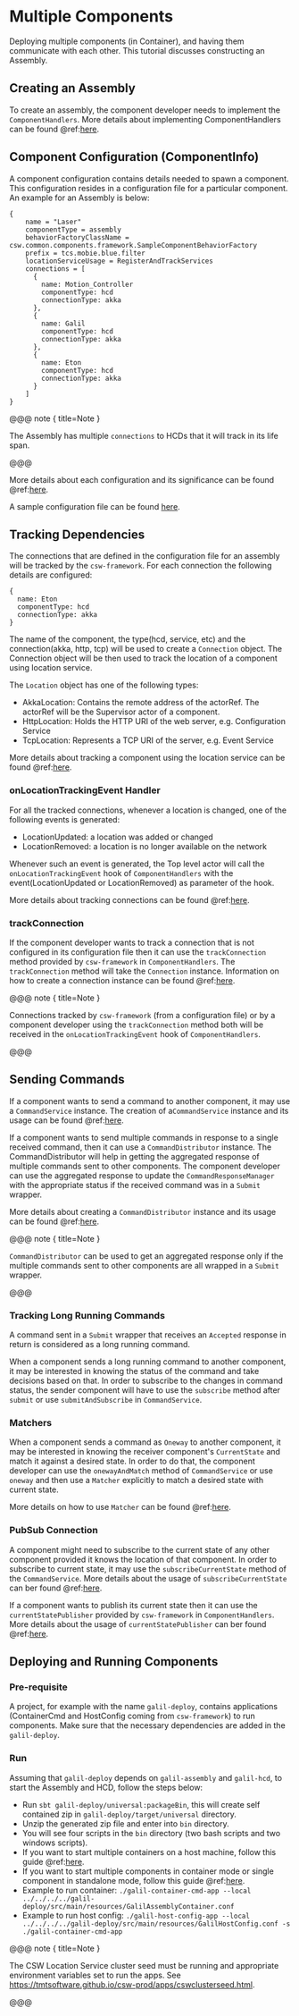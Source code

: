 # Multiple Components

Deploying multiple components (in Container), and having them communicate with each other. This tutorial discusses constructing an Assembly.

## Creating an Assembly

To create an assembly, the component developer needs to implement the `ComponentHandlers`. More details about implementing ComponentHandlers can be found @ref:[here](./create-component.md#handlers). 

## Component Configuration (ComponentInfo)

A component configuration contains details needed to spawn a component. This configuration resides in a configuration file
for a particular component. An example for an Assembly is below:

```
{
    name = "Laser"
    componentType = assembly
    behaviorFactoryClassName = csw.common.components.framework.SampleComponentBehaviorFactory
    prefix = tcs.mobie.blue.filter
    locationServiceUsage = RegisterAndTrackServices
    connections = [
      {
        name: Motion_Controller
        componentType: hcd
        connectionType: akka
      },
      {
        name: Galil
        componentType: hcd
        connectionType: akka
      },
      {
        name: Eton
        componentType: hcd
        connectionType: akka
      }
    ]
}
```

@@@ note { title=Note }

The Assembly has multiple `connections` to HCDs that it will track in its life span.

@@@

More details about each configuration and its significance can be found @ref:[here](./create-component.md#component-configuration-componentinfo-).

A sample configuration file can be found [here](https://github.com/tmtsoftware/csw-prod/blob/master/csw-benchmark/src/main/resources/container.conf).  

## Tracking Dependencies

The connections that are defined in the configuration file for an assembly will be tracked by the `csw-framework`. For each connection the following details are configured:

```
{
  name: Eton
  componentType: hcd
  connectionType: akka
}
``` 

The name of the component, the type(hcd, service, etc) and the connection(akka, http, tcp) will be used to create a `Connection` object. The Connection object will be then used to
track the location of a component using location service.

The `Location` object has one of the following types:

-   AkkaLocation: Contains the remote address of the actorRef. The actorRef will be the Supervisor actor of a component.
-   HttpLocation: Holds the HTTP URI of the web server, e.g. Configuration Service
-   TcpLocation: Represents a TCP URI of the server, e.g. Event Service 

More details about tracking a component using the location service can be found @ref:[here](../services/location.md#tracking-and-subscribing).
 
### onLocationTrackingEvent Handler

For all the tracked connections, whenever a location is changed, one of the following events is generated:

-   LocationUpdated: a location was added or changed
-   LocationRemoved: a location is no longer available on the network

Whenever such an event is generated, the Top level actor will call the `onLocationTrackingEvent` hook of `ComponentHandlers` with the event(LocationUpdated or LocationRemoved)
as parameter of the hook.

More details about tracking connections can be found @ref:[here](../framework/tracking-connections.md).

### trackConnection

If the component developer wants to track a connection that is not configured in its configuration file then it can use the `trackConnection` method provided by `csw-framework`
in `ComponentHandlers`. The `trackConnection` method will take the `Connection` instance. Information on how to create a connection instance can be found @ref:[here](../services/location.md#creating-components-connections-and-registrations).

@@@ note { title=Note }

Connections tracked by `csw-framework` (from a configuration file) or by a component developer using the `trackConnection` method both will be received in the `onLocationTrackingEvent`
hook of `ComponentHandlers`. 

@@@

## Sending Commands

If a component wants to send a command to another component, it may use a `CommandService` instance. The creation of a`CommandService` instance and its usage can be found
@ref:[here](./command.md#commandservice).

If a component wants to send multiple commands in response to a single received command, then it can use a `CommandDistributor` instance. The CommandDistributor will help in
getting the aggregated response of multiple commands sent to other components. The component developer can use the aggregated response to update the `CommandResponseManager` with the
appropriate status if the received command was in a `Submit` wrapper.

More details about creating a `CommandDistributor` instance and its usage can be found @ref:[here](./command.md#distributing-commands).

@@@ note { title=Note }

`CommandDistributor` can be used to get an aggregated response only if the multiple commands sent to other components are all wrapped in a `Submit` wrapper.

@@@

### Tracking Long Running Commands

A command sent in a `Submit` wrapper that receives an `Accepted` response in return is considered as a long running command.
  
When a component sends a long running command to another component, it may be interested in knowing the status of the command and take decisions based on that. In order to subscribe
to the changes in command status, the sender component will have to use the `subscribe` method after `submit` or use `submitAndSubscribe` in `CommandService`.

### Matchers

When a component sends a command as `Oneway` to another component, it may be interested in knowing the receiver component's `CurrentState` and match it against a desired state.
In order to do that, the component developer can use the `onewayAndMatch` method of `CommandService` or use `oneway` and then use a `Matcher` explicitly to match a desired
state with current state.

More details on how to use `Matcher` can  be found @ref:[here](./command.md#matching-state-for-command-completion). 

### PubSub Connection

A component might need to subscribe to the current state of any other component provided it knows the location of that component. In order to subscribe to current state, it may
use the `subscribeCurrentState` method of the `CommandService`. More details about the usage of `subscribeCurrentState` can ber found @ref:[here](./command.md#subscribecurrentstate).

If a component wants to publish its current state then it can use the `currentStatePublisher` provided by `csw-framework` in `ComponentHandlers`. More details about the usage
of `currentStatePublisher` can ber found @ref:[here](../framework/publishing-state.md).

## Deploying and Running Components

### Pre-requisite

A project, for example with the name `galil-deploy`, contains applications (ContainerCmd and HostConfig coming from `csw-framework`) to run components. Make sure that the necessary 
dependencies are added in the `galil-deploy`.

### Run
Assuming that `galil-deploy` depends on `galil-assembly` and `galil-hcd`, to start the Assembly and HCD, follow the steps below:

 - Run `sbt galil-deploy/universal:packageBin`, this will create self contained zip in `galil-deploy/target/universal` directory.
 - Unzip the generated zip file and enter into `bin` directory.
 - You will see four scripts in the `bin` directory (two bash scripts and two windows scripts).
 - If you want to start multiple containers on a host machine, follow this guide @ref:[here](../apps/hostconfig.md#examples).
 - If you want to start multiple components in container mode or single component in standalone mode, follow this guide @ref:[here](../framework/deploying-components.md).
 - Example to run container:    `./galil-container-cmd-app --local ../../../../galil-deploy/src/main/resources/GalilAssemblyContainer.conf`
 - Example to run host config:  `./galil-host-config-app --local ../../../../galil-deploy/src/main/resources/GalilHostConfig.conf -s ./galil-container-cmd-app`

@@@ note { title=Note }

The CSW Location Service cluster seed must be running and appropriate environment variables set to run the apps.
See https://tmtsoftware.github.io/csw-prod/apps/cswclusterseed.html.

@@@
